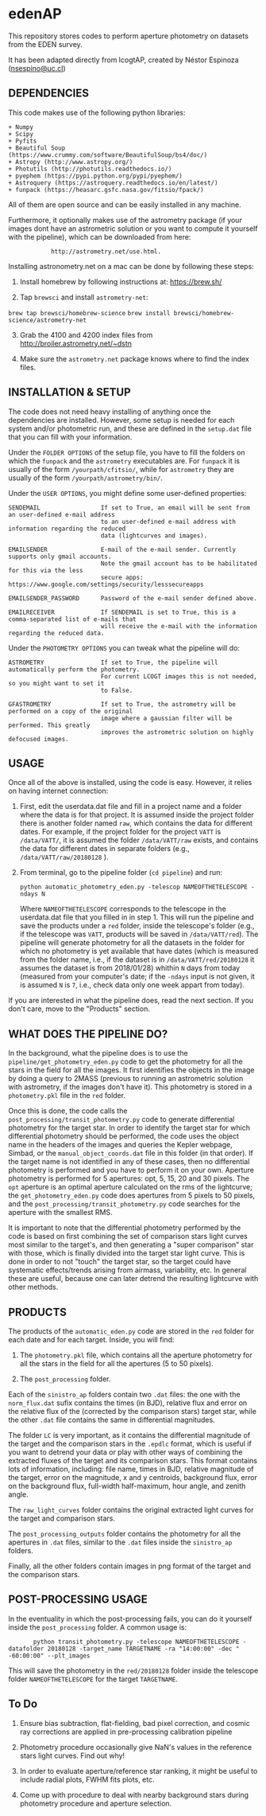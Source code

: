 # edenAP

This repository stores codes to perform aperture photometry on datasets from 
the EDEN survey. 

It has been adapted directly from lcogtAP, created by Néstor Espinoza (nsespino@uc.cl)

DEPENDENCIES
------------

This code makes use of the following python libraries:

    + Numpy
    + Scipy
    + Pyfits
    + Beautiful Soup (https://www.crummy.com/software/BeautifulSoup/bs4/doc/)
    + Astropy (http://www.astropy.org/)
    + Photutils (http://photutils.readthedocs.io/)
    + pyephem (https://pypi.python.org/pypi/pyephem/)
    + Astroquery (https://astroquery.readthedocs.io/en/latest/)
    + funpack (https://heasarc.gsfc.nasa.gov/fitsio/fpack/)

All of them are open source and can be easily installed in any machine. 

Furthermore, it optionally makes use of the astrometry package (if your images 
dont have an astrometric solution or you want to compute it yourself with the pipeline), 
which can be downloaded from here: 

                http://astrometry.net/use.html. 

Installing astronometry.net on a mac can be done by following these steps:

1. Install homebrew by following instructions at: https://brew.sh/

2. Tap `brewsci` and install `astrometry-net`:

```brew tap brewsci/homebrew-science```
```brew install brewsci/homebrew-science/astrometry-net```

3. Grab the 4100 and 4200 index files from http://broiler.astrometry.net/~dstn

4.  Make sure the `astrometry.net` package knows where to find the index files.

INSTALLATION & SETUP
--------------------

The code does not need heavy installing of anything once the dependencies are installed. However, 
some setup is needed for each system and/or photometric run, and these are defined in the `setup.dat` 
file that you can fill with your information.

Under the `FOLDER OPTIONS` of the setup file, you have to fill the folders on which the `funpack` and 
the `astrometry` executables are. For `funpack` it is usually of the form `/yourpath/cfitsio/`, while 
for `astrometry` they are usually of the form `/yourpath/astrometry/bin/`.

Under the `USER OPTIONS`, you might define some user-defined properties:

    SENDEMAIL                 If set to True, an email will be sent from an user-defined e-mail address 
                              to an user-defined e-mail address with information regarding the reduced 
                              data (lightcurves and images).

    EMAILSENDER               E-mail of the e-mail sender. Currently supports only gmail accounts. 
                              Note the gmail account has to be habilitated for this via the less 
                              secure apps: https://www.google.com/settings/security/lesssecureapps

    EMAILSENDER_PASSWORD      Password of the e-mail sender defined above.

    EMAILRECEIVER             If SENDEMAIL is set to True, this is a comma-separated list of e-mails that 
                              will receive the e-mail with the information regarding the reduced data.

Under the `PHOTOMETRY OPTIONS` you can tweak what the pipeline will do:

    ASTROMETRY                If set to True, the pipeline will automatically perform the photometry.
                              For current LCOGT images this is not needed, so you might want to set it 
                              to False.

    GFASTROMETRY              If set to True, the astrometry will be performed on a copy of the original 
                              image where a gaussian filter will be performed. This greatly 
                              improves the astrometric solution on highly defocused images.

USAGE
------------

Once all of the above is installed, using the code is easy. However, it relies 
on having internet connection:

 1. First, edit the userdata.dat file and fill in a project name and a folder 
    where the data is for that project. It is assumed inside the project 
    folder there is another folder named `raw`, which contains the data 
    for different dates. For example, if the project folder for the 
    project `VATT` is `/data/VATT/`, it is assumed 
    the folder `/data/VATT/raw` exists, and contains 
    the data for different dates in separate folders (e.g., 
    `/data/VATT/raw/20180128` ).

2. From terminal, go to the pipeline folder (`cd pipeline`) and run:

       python automatic_photometry_eden.py -telescop NAMEOFTHETELESCOPE -ndays N

   Where `NAMEOFTHETELESCOPE` corresponds to the telescope in the userdata.dat file 
   that you filled in in step 1. This will run the pipeline and save the products 
   under a `red` folder, inside the telescope's folder (e.g., if the telescope was 
   `VATT`, products will be saved in `/data/VATT/red`). 
   The pipeline will generate photometry for all the datasets in the folder for which no 
   photometry is yet available that have dates (which is measured from the folder name, 
   i.e., if the dataset is in `/data/VATT/red/20180128` it assumes 
   the dataset is from 2018/01/28) whithin `N` days from today (measured from your 
   computer's date; if the `-ndays` input is not given, it is assumed `N` is `7`, i.e., 
   check data only one week appart from today).

If you are interested in what the pipeline does, read the next section. If you don't care, 
move to the "Products" section.

WHAT DOES THE PIPELINE DO?
---------------------------

In the background, what the pipeline does is to use the `pipeline/get_photometry_eden.py` 
code to get the photometry for all the stars in the field for all the images. It first 
identifies the objects in the image by doing a query to 2MASS (previous to running an 
astrometric solution with astrometry, if the images don't have it). This photometry is 
stored in a `photometry.pkl` file in the `red` folder.

Once this is done, the code calls the `post_processing/transit_photometry.py` code to generate 
differential photometry for the target star. In order to identify the target star for which 
differential photometry should be performed, the code uses the object name in the headers of 
the images and queries the Kepler webpage, Simbad, or the `manual_object_coords.dat` file in 
this folder (in that order). If the target name is not identified in any of these cases, then 
no differential photometry is performed and you have to perform it on your own. Aperture photometry 
is performed for 5 apertures: opt, 5, 15, 20 and 30 pixels. The `opt` aperture is an optimal aperture 
calculated on the rms of the lightcurve; the `get_photometry_eden.py` code does apertures from 5 
pixels to 50 pixels, and the `post_processing/transit_photometry.py` code searches for the aperture 
with the smallest RMS.

It is important to note that the differential photometry performed by the code is based on first 
combining the set of comparison stars light curves most similar to the target's, and then generating 
a "super comparison" star with those, which is finally divided into the target star light curve. This is done 
in order to not "touch" the target star, so the target could have systematic effects/trends arising 
from airmass, variability, etc. In general these are useful, because one can later detrend the 
resulting lightcurve with other methods. 

PRODUCTS
--------

The products of the `automatic_eden.py` code are stored in the `red` folder for each date and for 
each target. Inside, you will find:

 1. The `photometry.pkl` file, which contains all the aperture photometry for all the stars in the field 
    for all the apertures (5 to 50 pixels).

 2. The `post_processing` folder.

Each of the `sinistro_ap` folders contain two `.dat` files: the one with the `norm_flux.dat` sufix contains the 
times (in BJD), relative flux and error on the relative flux of the (corrected by the comparison stars) target 
star, while the other `.dat` file contains the same in differential magnitudes. 

The folder `LC` is very important, as it contains the differential magnitude of the target and the comparison 
stars in the `.epdlc` format, which is useful if you want to detrend your data or play with other ways of combining 
the extracted fluxes of the target and its comparison stars. This format contains lots of information, including: 
file name, times in BJD, relative magnitude of the target, error on the magnitude, x and y centroids, background flux, 
error on the background flux, full-width half-maximum, hour angle, and zenith angle.

The `raw_light_curves` folder contains the original extracted light curves for the target and comparison stars.

The `post_processing_outputs` folder contains the photometry for all the apertures in `.dat` files, similar to the 
`.dat` files inside the `sinistro_ap` folders. 

Finally, all the other folders contain images in png format of the target and the comparison stars.


POST-PROCESSING USAGE
----------------------

In the eventuality in which the post-processing fails, you can do it yourself inside the `post_processing` folder. 
A common usage is:

           python transit_photometry.py -telescope NAMEOFTHETELESCOPE -datafolder 20180128 -target_name TARGETNAME -ra "14:00:00" -dec " -60:00:00" --plt_images

This will save the photometry in the `red/20180128` folder inside the telescope folder `NAMEOFTHETELESCOPE` for the target 
`TARGETNAME`.

To Do
-----

1. Ensure bias subtraction, flat-fielding, bad pixel correction, and cosmic ray corrections are applied in pre-processing calibration pipeline

2. Photometry procedure occasionally give NaN's values in the reference stars light curves. Find out why!

3. In order to evaluate aperture/reference star ranking, it might be useful to include radial plots, FWHM fits plots, etc.

4. Come up with procedure to deal with nearby background stars during photometry procedure and aperture selection.
